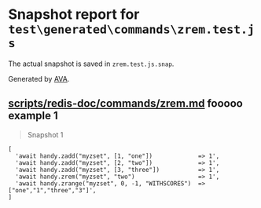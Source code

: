 # Snapshot report for `test\generated\commands\zrem.test.js`

The actual snapshot is saved in `zrem.test.js.snap`.

Generated by [AVA](https://ava.li).

## [scripts/redis-doc/commands/zrem.md](../../../../scripts/redis-doc/commands/zrem.md) fooooo example 1

> Snapshot 1

    [
      'await handy.zadd("myzset", [1, "one"])             => 1',
      'await handy.zadd("myzset", [2, "two"])             => 1',
      'await handy.zadd("myzset", [3, "three"])           => 1',
      'await handy.zrem("myzset", "two")                  => 1',
      'await handy.zrange("myzset", 0, -1, "WITHSCORES")  => ["one","1","three","3"]',
    ]
